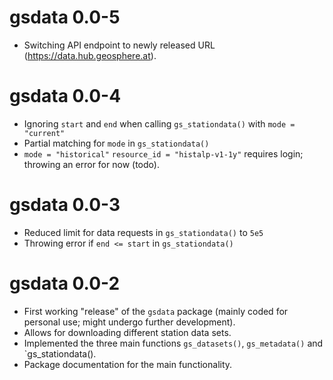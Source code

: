 
# gsdata 0.0-5

* Switching API endpoint to newly released URL (<https://data.hub.geosphere.at>).

# gsdata 0.0-4

* Ignoring `start` and `end` when calling `gs_stationdata()` with `mode = "current"`
* Partial matching for `mode` in `gs_stationdata()`
* `mode = "historical"` `resource_id = "histalp-v1-1y"` requires login; throwing an error for now (todo).

# gsdata 0.0-3

* Reduced limit for data requests in `gs_stationdata()` to `5e5`
* Throwing error if `end <= start` in `gs_stationdata()`

# gsdata 0.0-2

* First working "release" of the `gsdata` package (mainly coded for personal use;
    might undergo further development).
* Allows for downloading different station data sets.
* Implemented the three main functions `gs_datasets()`, `gs_metadata()` and `gs_stationdata().
* Package documentation for the main functionality.


